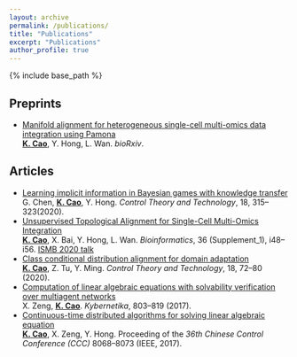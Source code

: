```yaml
---
layout: archive
permalink: /publications/
title: "Publications"
excerpt: "Publications"
author_profile: true
---
```


{% include base_path %}
## Preprints
* [Manifold alignment for heterogeneous single-cell multi-omics data integration using Pamona](https://www.biorxiv.org/content/10.1101/2020.11.03.366146v1)<br>
**<u>K. Cao</u>**, Y. Hong, L. Wan. *bioRxiv*.

## Articles
* [Learning implicit information in Bayesian games with knowledge transfer](https://link.springer.com/article/10.1007/s11768-020-0086-2)<br>
G. Chen, **<u>K. Cao</u>**, Y. Hong. *Control Theory and Technology*, 18, 315–323(2020).
  <br>
* [Unsupervised Topological Alignment for Single-Cell Multi-Omics Integration](https://academic.oup.com/bioinformatics/article/36/Supplement_1/i48/5870490)<br>
**<u>K. Cao</u>**, X. Bai, Y. Hong, L. Wan. *Bioinformatics*, 36 (Supplement_1), i48–i56. [ISMB 2020 talk](https://www.youtube.com/watch?v=hCDqAtd18AM)
  <br>
* [Class conditional distribution alignment for domain adaptation](https://link.springer.com/article/10.1007/s11768-020-9126-1)<br>
**<u>K. Cao</u>**, Z. Tu, Y. Ming. *Control Theory and Technology*, 18, 72–80 (2020).
  <br>
* [Computation of linear algebraic equations with solvability verification over multiagent networks](https://www.kybernetika.cz/content/2017/5/803/paper.pdf)<br>
X. Zeng, **<u>K. Cao</u>**. *Kybernetika*, 803–819 (2017).
  <br>
* [Continuous-time distributed algorithms for solving linear algebraic equation](https://ieeexplore.ieee.org/document/8028633)<br>
**<u>K. Cao</u>**, X. Zeng, Y. Hong. Proceeding of the *36th Chinese Control Conference (CCC)* 8068–8073 (IEEE, 2017).
